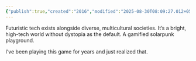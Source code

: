```yaml
---
{"publish":true,"created":"2016","modified":"2025-08-30T08:09:27.012+05:30","cssclasses":""}
---
```



Futuristic tech exists alongside diverse, multicultural societies. It’s a bright, high-tech world without dystopia as the default. A gamified solarpunk playground.

I’ve been playing this game for years and just realized that.
